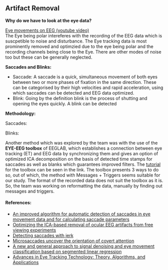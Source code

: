 ## Artifact Removal

**Why do we have to look at the eye data?**

[Eye movements on EEG (youtube video)](https://www.youtube.com/watch?v=-71ppPF02qw)  
The Eye being polar intereferes with the recording of the EEG data which is suscpetible to noise and disturbance. The Eye tracking data is most prominently removed and optimzied due to the eye being polar and the recording channels being close to the Eye. There are other modes of noise too but these can be generally neglected.

**Saccades and Blinks:**

- Saccade: A saccade is a quick, simultaneous movement of both eyes between two or more phases of fixation in the same direction. These can be categorised by their high velocities and rapid acceleration, using which saccades can be detected and EEG data optimized.
- Blink: Going by the definition blink is the process of shutting and opening the eyes quickly. A blink can be detected 

**Methodology:**

Saccades: 

Blinks: 

Another method which was explored by the team was with the use of the **EYE-EEG toolbox** of EEGLAB, which establishes a connection between eye tracking (ET) and EEG data by synchronizing them and gives an option of optimized ICA decomposition on the basis of detected time stamps for saccades as well as blanks which guarantees improved filters. The [tutorial](http://www2.hu-berlin.de/eyetracking-eeg/tutorial.html) for the toolbox can be seen in the link.
The toolbox presents 3 ways to do so, out of which, the method with Messages + Triggers seems suitable for our study. The format of the recorded data does not suit the toolbox as it is. So, the team was working on reformatting the data, manually by finding out messages and triggers.

#### References:

- [An improved algorithm for automatic detection of saccades in eye movement data and for calculating saccade parameters](https://link.springer.com/article/10.3758%2FBRM.42.3.701)
- [Optimizing the ICA-based removal of ocular EEG artifacts from free viewing experiments](https://reader.elsevier.com/reader/sd/pii/S1053811919307086?token=AD12D8C5F5118E4808397933D94A17C2D52070BD4C7FF16DFB37694C354736F3876A62D65CDA5131DD0578879B06C857)
- [Detecting saccades with jerk](https://www.sciencedirect.com/science/article/pii/S0042698997004100#:~:text=In%20studies%20of%20smooth%20eye,position%20with%20respect%20to%20time)
- [Microsaccades uncover the orientation of covert attention](https://www.sciencedirect.com/science/article/pii/S0042698903000841)
- [A new and general approach to signal denoising and eye movement classification based on segmented linear regression](https://www.ncbi.nlm.nih.gov/pmc/articles/PMC5735175/)
- [Advances in Eye Tracking Technology: Theory, Algorithms, and Applications](https://www.ncbi.nlm.nih.gov/pmc/articles/PMC5059517/)
